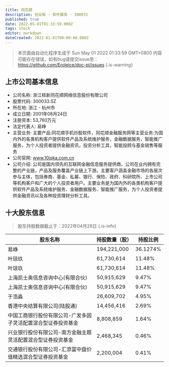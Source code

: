 ```yaml
---
title: 同花顺
description: 创业板 - 软件服务 - 300033
published: true
date: 2022-05-01T01:33:59.000Z
tags: stock
editor: markdown
dateCreated: 2022-01-01T00:00:00.000Z
---
```


> 本页面由自动化程序生成于 Sun May 01 2022 01:33:59 GMT+0800
> 内容可能存在错误，如有bug请提交issue至：https://github.com/Eroleice/doc-pi/issues
{.is-warning}

## 上市公司基本信息
- 公司名称: 浙江核新同花顺网络信息股份有限公司
- 股票代码: 300033.SZ
- 所在地: 浙江 - 杭州市
- 成立日期: 2001年08月24日
- 注册资本: 53,760万元
- 法定代表人: 易峥
- 主营业务: 主要产品:同花顺手机炒股软件，同花顺金融服务网等主营业务:为国内外的各类机构客户提供软件产品及系统维护服务，金融数据服务，智能推广服务，为个人投资者提供金融资讯，投资分析工具，智能投顾与基金销售等服务
- 公司官网: www.10jqka.com.cn
- 公司介绍: 公司是国内领先的互联网金融信息服务提供商，公司在业内拥有完整的产业链，产品及服务覆盖产业链上下游。主要客户涵盖金融市场的各层次参与主体，包括券商、基金、私募、银行、保险、政府、科研院所、上市公司等机构客户和广大的个人投资者用户。主要业务是为国内外的各类机构客户提供软件产品及系统维护服务、金融数据服务、智能推广服务，为个人投资者提供金融资讯以及各种投资理财分析工具。


## 十大股东信息
> 股东持股数据截止于：2022年04月28日
{.is-info}

| 股东名称 | 持股数量（股） | 持股比例 |
| --- | --- | --- |
| 易峥 | 194,221,000 | 36.1274% |
| 叶琼玖 | 61,730,614 | 11.48% |
| 叶琼玖 | 61,730,614 | 11.48% |
| 上海凯士奥信息咨询中心(有限合伙) | 50,915,629 | 9.47% |
| 上海凯士奥信息咨询中心(有限合伙) | 50,915,629 | 9.47% |
| 于浩淼 | 26,609,702 | 4.95% |
| 香港中央结算有限公司(陆股通) | 14,456,416 | 2.69% |
| 中国工商银行股份有限公司-广发多因子灵活配置混合型证券投资基金 | 8,808,859 | 1.64% |
| 兴业银行股份有限公司-南方金融主题灵活配置混合型证券投资基金 | 2,468,345 | 0.46% |
| 交通银行股份有限公司-汇添富中盘价值精选混合型证券投资基金 | 2,200,004 | 0.41% |




